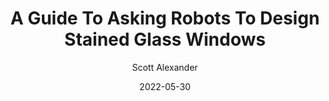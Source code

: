 ---
layout: podcast
title: "A Guide To Asking Robots To Design Stained Glass Windows"
author: Scott Alexander
description: https://astralcodexten.substack.com/p/a-guide-to-asking-robots-to-design
date: 2022-05-30
length: 3842252
duration: 960
guid: a-guide-to-asking-robots-to-design
---